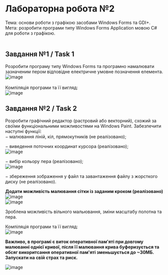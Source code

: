 # Лабораторна робота №2 <br/>
Тема: основи роботи з графікою засобами Windows Forms та GDI+.<br/>
Мета: розробити програми типу Windows Forms Application мовою C# для роботи з графікою.<br/>
<br/>
## Завдання №1 / Task 1
Розробити програму типу Windows Forms та програмно намалювати зазначеним пером відповідне електричне умовне позначення елемента.
![image](https://github.com/user-attachments/assets/b3355c7f-2485-4fe0-9aa7-f7cb662367aa)\
<br/>
Компіляція програми та її вигляд:<br/>
![image](https://github.com/user-attachments/assets/ccbc528e-f9bd-4ce9-b966-652fdd9d90d0)
## Завдання №2 / Task 2
Розробити графічний редактор (растровий або векторний), схожий за своїми функціональними можливостями на Windows Paint. Забезпечити наступні функції:<br/>
− малювання ліній, кіл, прямокутників (не реалізовано);<br/>

− виведення поточних координат курсора (реалізовано);<br/>
![image](https://github.com/user-attachments/assets/986e16ee-6c5d-4f42-b913-64b0e1e8b5ea)

− вибір кольору пера (реалізовано);<br/>
![image](https://github.com/user-attachments/assets/5c455efd-543e-42ee-b06a-98984bc5a8a1)

− збереження зображення у файл та завантаження файлу з жорсткого диску (не реалізовано).<br/>

<b>Додати можливість малювання сітки із заданим кроком (реалізовано) </b> <br/>
![image](https://github.com/user-attachments/assets/0c2cf3fb-e473-45cf-9961-18ed840ad632)<br/>
![image](https://github.com/user-attachments/assets/e2d6bbb0-c21a-4ab0-8ec8-e4682b5b4a63)

Зроблена можливість вільного мальювання, зміни масштабу полотна та пера.<br/>

Компіляція програми та її вигляд:<br/>
![image](https://github.com/user-attachments/assets/54289251-fd10-4a4a-8fdd-e24587b4d1f1)

<b>Важливо, в програмі є виток оперативної пам'яті при довгому малюванні однієї кривої, після її малювання крива буферизується та обсяг викоритсання оперативної пам'яті зменьшується до ~30МБ. Запускати на свій страх та риск.</b> <br/>

![image](https://github.com/user-attachments/assets/f167730b-d695-4f9e-8f66-9804a7630a5f)
